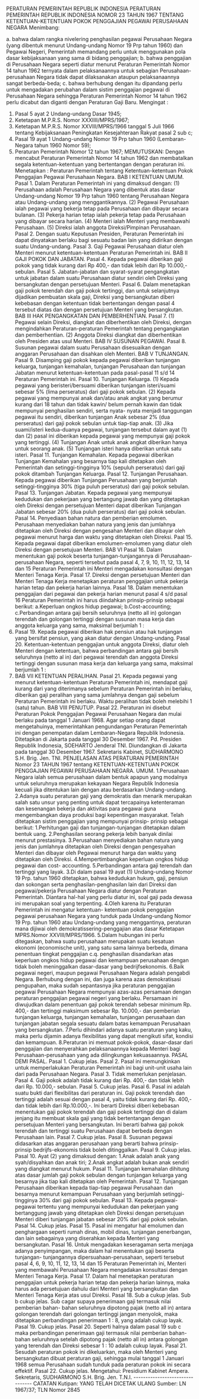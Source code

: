  PERATURAN PEMERINTAH REPUBLIK INDONESIA PERATURAN PEMERINTAH REPUBLIK INDONESIA NOMOR 23 TAHUN 1967 TENTANG KETENTUAN-KETENTUAN POKOK PENGGAJIAN PEGAWAI PERUSAHAAN NEGARA
Menimbang:

a. bahwa dalam rangka nivelering penghasilan pegawai Perusahaan Negara (yang dibentuk menurut Undang-undang Nomor 19 Prp tahun 1960) dan Pegawai Negeri, Pemerintah memandang perlu untuk menggunakan pola dasar kebijaksanaan yang sama di bidang penggajian;
b. bahwa penggajian di Perusahaan Negara seperti diatur menurut Peraturan Pemerintah Nomor 14 tahun 1962 ternyata dalam pelaksanaannya untuk sebagian Perusahaan-perusahaan Negara tidak dapat dilaksanakan ataupun pelaksanaannya sangat berbeda-beda;
c. bahwa berhubung dengan itu dipandang perlu untuk mengadakan perubahan dalam sistim penggajian pegawai di Perusahaan Negara sehingga Peraturan Pemerintah Nomor 14 tahun 1962 perlu dicabut dan diganti dengan Peraturan Gaji Baru.
Mengingat :

1. Pasal 5 ayat 2 Undang-undang Dasar 1945;
2. Ketetapan M.P.R.S. Nomor XXXIIII/MPRS/1967;
3. Ketetapan M.P.R.S. Nomor XXVIII/MPRS/1966 tanggal 5 Juli 1966 tentang Kebijaksanaan Peningkatan Kesejahteraan Rakyat pasal 2 sub c;
4. Pasal 19 ayat 1 Undang-undang Nomor 19 Prp tahun 1960 (Lembaran-Negara tahun 1960 Nomor 59);
5. Peraturan Pemerintah Nomor 12 tahun 1967;
MEMUTUSKAN:
 Dengan mencabut Peraturan Pemerintah Nomor 14 tahun 1962 dan membatalkan segala ketentuan-ketentuan yang bertentangan dengan peraturan ini. Menetapkan : Peraturan Pemerintah tentang Ketentuan-ketentuan Pokok Penggajian Pegawai Perusahaan Negara.
BAB I KETENTUAN UMUM. Pasal 1. Dalam Peraturan Pemerintah ini yang dimaksud dengan:
(1) Perusahaan adalah Perusahaan Negara yang dibentuk atas dasar Undang-undang Nomor 19 Prp tahun 1960 tentang Perusahaan Negara atau Undang-undang yang menggantikannya.
(2) Pegawai Perusahaan ialah pegawai yang bekerja tetap pada Perusahaan dan dibayar secara bulanan.
(3) Pekerja harian tetap ialah pekerja tetap pada Perusahaan yang dibayar secara harian.
(4) Menteri ialah Menteri yang membawahi Perusahaan. (5) Direksi ialah anggota Direksi/Pimpinan Perusahaan. Pasal 2. Dengan suatu Keputusan Presiden, Peraturan Pemerintah ini dapat dinyatakan berlaku bagi sesuatu badan lain yang didirikan dengan suatu Undang-undang. Pasal 3. Gaji Pegawai Perusahaan diatur oleh Menteri menurut ketentuan-ketentuan Peraturan Pemerintah ini.
BAB II GAJI POKOK DAN JABATAN. Pasal 4. Kepada pegawai diberikan gaji pokok yang tidak kurang dari Rp 400,- dan tidak lebih dari Rp 10.000,- sebulan. Pasal 5. Jabatan-jabatan dan syarat-syarat pengangkatan untuk jabatan dalam suatu Perusahaan diatur sendiri oleh Direksi yang bersangkutan dengan persetujuan Menteri. Pasal 6. Dalam menetapkan gaji pokok terendah dan gaji pokok tertinggi, dan untuk selanjutnya dijadikan pembuatan skala gaji, Direksi yang bersangkutan diberi kebebasan dengan ketentuan tidak bertentangan dengan pasal 4 tersebut diatas dan dengan persetujuan Menteri yang bersangkutan.
BAB III HAK PENGANGKATAN DAN PEMBERHENTIAN. Pasal 7.
(1) Pegawai selain Direksi, diangkat dan diberhentikan oleh Direksi, dengan mengindahkan Peraturan-peraturan Pemerintah tentang pengangkatan dan pemberhentian.
(2) Anggota Direksi diangkat dan diberhentikan oleh Presiden atas usul Menteri.
BAB IV SUSUNAN PEGAWAI. Pasal 8. Susunan pegawai dalam suatu Perusahaan disesuaikan dengan anggaran Perusahaan dan disahkan oleh Menteri.
BAB V TUNJANGAN. Pasal 9. Disamping gaji pokok kepada pegawai diberikan tunjangan keluarga, tunjangan kemahalan, tunjangan Perusahaan dan tunjangan Jabatan menurut ketentuan-ketentuan pada pasal-pasal 11 s/d 14 Peraturan Pemerintah ini. Pasal 10. Tunjangan Keluarga.
(1) Kepada pegawai yang beristeri/bersuami diberikan tunjangan isteri/suami sebesar 5% (lima perseratus) dari gaji pokok sebulan.
(2) Kepada pegawai yang mempunyai anak dan/atau anak angkat yang berumur kurang dari 18 tahun dan tidak kawin/ belum pernah kawin dan tidak mempunyai penghasilan sendiri, serta nyata- nyata menjadi tanggungan pegawai itu sendiri, diberikan tunjangan Anak sebesar 2% (dua perseratus) dari gaji pokok sebulan untuk tiap-tiap anak.
(3) Jika suami/isteri kedua-duanya pegawai, tunjangan tersebut dalam ayat (1) dan (2) pasal ini diberikan kepada pegawai yang mempunyai gaji pokok yang tertinggi.
(4) Tunjangan Anak untuk anak angkat diberikan hanya untuk seorang anak.
(5) Tunjangan isteri hanya diberikan untuk satu isteri. Pasal 11. Tunjangan Kemahalan. Kepada pegawai diberikan Tunjangan Kemahalan yang besarnya tiap kali ditetapkan oleh Pemerintah dan setinggi-tingginya 10% (sepuluh perseratus) dari gaji pokok ditambah Tunjangan Keluarga. Pasal 12. Tunjangan Perusahaan. Kepada pegawai diberikan Tunjangan Perusahaan yang berjumlah setinggi-tingginya 30% (tiga puluh perseratus) dari gaji pokok sebulan. Pasal 13. Tunjangan Jabatan. Kepada pegawai yang mempunyai kedudukan dan pekerjaan yang bertangung jawab dan yang ditetapkan oleh Direksi dengan persetujuan Menteri dapat diberikan Tunjangan Jabatan sebesar 20% (dua puluh perseratus) dari gaji pokok sebulan. Pasal 14. Penyediaan bahan natura dan pemberian emolumen. Perusahaan menyediakan bahan natura yang jenis dan jumlahnya ditetapkan oleh Direksi dengan pengesahan Menteri dan dibayar oleh pegawai menurut harga dan waktu yang ditetapkan oleh Direksi. Paal 15. Kepada pegawai dapat diberikan emolumen-emolumen yang diatur oleh Direksi dengan persetujuan Menteri.
BAB VI Pasal 16. Dalam menentukan gaji pokok beserta tunjangan-tunjangannya di Perusahaan-perusahaan Negara, seperti tersebut pada pasal 4, 7, 9, 10, 11, 12, 13, 14 dan 15 Peraturan Pemerintah ini Menteri mengadakan konsultasi dengan Menteri Tenaga Kerja. Pasal 17. Direksi dengan persetujuan Menteri dan Menteri Tenaga Kerja menetapkan peraturan penggajian untuk pekerja harian tetap dan pekerja harian lainnya. Pasal 18. Dalam menentukan penggajian dari pegawai dan pekerja harian menurut pasal 4 s/d pasal 16 Peraturan Pemerintah ini harus diindahkan prinsip-prinsip sebagai berikut:
a.Keperluan ongkos hidup pegawai;
b.Cost-accounting;
c.Perbandingan antara gaji bersih seluruhnya (netto all in) golongan terendah dan golongan tertinggi dengan susunan masa kerja dan anggota keluarga yang sama, maksimal berjumlah 1 :
8. Pasal 19. Kepada pegawai diberikan hak pensiun atau hak tunjangan yang bersifat pensiun, yang akan diatur dengan Undang-undang. Pasal 20. Ketentuan-ketentuan penggajian untuk anggota Direksi, diatur oleh Menteri dengan ketentuan, bahwa perbandingan antara gaji bersih seluruhnya (netto al in) dari pegawai terendah dan anggota Direksi tertinggi dengan susunan masa kerja dan keluarga yang sama, maksimal berjumlah 1 :
10. BAB VII KETENTUAN PERALIHAN. Pasal 21. Kepada pegawai yang menurut ketentuan-ketentuan Peraturan Pemerintah ini, mendapat gaji kurang dari yang diterimanya sebelum Peraturan Pemerintah ini berlaku, diberikan gaji peralihan yang sama jumlahnya dengan gaji sebelum Peraturan Pemerintah ini berlaku. Waktu peralihan tidak boleh melebihi 1 (satu) tahun.
BAB VIII PENUTUP. Pasal 22. Peraturan ini disebut Peraturan Pokok Penggajian Pegawai Perusahaan Negara dan mulai berlaku pada tanggal 1 Januari 1968. Agar setiap orang dapat mengetahuinya, memerintahkan pengundangan Peraturan Pemerintah ini dengan penempatan dalam Lembaran-Negara Republik Indonesia. Ditetapkan di Jakarta pada tanggal 30 Desember 1967. Pd. Presiden Republik Indonesia, SOEHARTO Jenderal TNI. Diundangkan di Jakarta pada tanggal 30 Desember 1967. Sekretaris Kabinet, SUDHARMONO S.H. Brig. Jen. TNI. PENJELASAN ATAS PERATURAN PEMERINTAH Nomor 23 TAHUN 1967 tentang KETENTUAN-KETENTUAN POKOK PENGGAJIAN PEGAWAI PERUSAHAAN NEGARA. UMUM.
1.Perusahaan Negara ialah semua perusahaan dalam bentuk apapun yang modalnya untuk seluruhnya merupakan kekayaan Negara Republik Indonesia kecuali jika ditentukan lain dengan atau berdasarkan Undang-undang.
2.Adanya suatu peraturan gaji yang demokratis dan menarik merupakan salah satu unsur yang penting untuk dapat tercapainya ketenteraman dan kesenangan bekerja dan aktivitas para pegawai guna mengembangkan daya produksi bagi kepentingan masyarakat. Telah ditetapkan sistim penggajian yang mempunyai prinsip- prinsip sebagai berikut:
1.Perhitungan gaji dan tunjangan-tunjangan ditetapkan dalam bentuk uang.
2.Penghasilan seorang pekerja lebih banyak dinilai menurut prestasinya.
3.Perusahaan menyediakan bahan natura yang jenis dan jumlahnya ditetapkan oleh Direksi dengan pengesyahan Menteri dan dibayar oleh Pegawai menurut harga dan waktu yang ditetapkan oleh Direksi.
4.Mempertimbangkan keperluan ongkos hidup pegawai dan cost- accounting.
5.Perbandingan antara gaji terendah dan tertinggi yang layak. 3.Di dalam pasal 19 ayat (1) Undang-undang Nomor 19 Prp. tahun 1960 ditetapkan, bahwa kedudukan hukum, gaji, pensiun dan sokongan serta penghasilan-penghasilan lain dari Direksi dan pegawai/pekerja Perusahaan Negara diatur dengan Peraturan Pemerintah. Diantara hal-hal yang perlu diatur ini, soal gaji pada dewasa ini merupakan soal yang terpenting.
4.Oleh karena itu Peraturan Pemerintah ini mengatur ketentuan- ketentuan pokok penggajian pegawai perusahaan Negara yang tunduk pada Undang-undang Nomor 19 Prp. tahun 1960 atau Undang-undang yang menggantinya, peraturan mana dijiwai oleh demokratissering-penggajian atas dasar Ketetapan MPRS.Nomor XXVIII/MPRS/1966.
5.Dalam hubungan ini perlu ditegaskan, bahwa suatu perusahaan merupakan suatu kesatuan ekonomi (economische unit), yang satu sama lainnya berbeda, dimana penentuan tingkat penggajian c.q. penghasilan disandarkan atas keperluan ongkos hidup pegawai dan kemampuan perusahaan dengan tidak boleh meninggalkan dasar-dasar yang bedrijfsekonomis.
6.Baik pegawai negeri, maupun pegawai Perusahaan Negara adalah pengabdi Negara. Berhubung dengan ini, dan juga karena azas demokratisasi pengupahan, maka sudah sepantasnya jika peraturan penggajian pegawai Perusahaan Negara mempunyai azas-azas persamaan dengan peraturan penggajian pegawai negeri yang berlaku. Persamaan ini diwujudkan dalam penentuan gaji pokok terendah sebesar minimum Rp. 400,- dan tertinggi maksimum sebesar Rp. 10.000,- dan pemberian tunjangan keluarga, tunjangan kemahalan, tunjangan perusahaan dan tunjangan jabatan segala sesuatu dalam batas kemampuan Perusahaan yang bersangkutan.
7.Perlu dihindari adanya suatu peraturan yang kaku, maka perlu dijamin adanya flexibilitas yang dapat mengikuti sifat, kondisi dan kemampuan.
8.Peraturan ini memuat pokok-pokok, dasar-dasar dari penggajian dan menyerahkan pelaksanaannya kepada Menteri bagi Perusahaan-perusahaan yang ada dilingkungan kekuasaannya. PASAL DEMI PASAL. Pasal 1. Cukup jelas. Pasal 2. Pasal ini memungkinkan untuk memperlakukan Peraturan Pemerintah ini bagi unit-unit usaha lain dari pada Perusahaan Negara. Pasal 3. Tidak memerlukan penjelasan. Pasal 4. Gaji pokok adalah tidak kurang dari Rp. 400,- dan tidak lebih dari Rp. 10.000,- sebulan. Pasal 5. Cukup jelas. Pasal 6. Pasal ini adalah suatu bukti dari flexibilitas dari peraturan ini. Gaji pokok terendah dan tertinggi adalah sesuai dengan pasal 4, yaitu tidak kurang dari Rp. 400,- dan tidak lebih dari Rp.10.000,-. Ini berarti Direksi diberi kebebasan menentukan gaji pokok terendah dan gaji pokok tertinggi dan di dalam jenjang itu membuat skala gaji yang tidak bertentangan dengan persetujuan Menteri yang bersangkutan. Ini berarti bahwa gaji pokok terendah dan tertinggi suatu Perusahaan dapat berbeda dengan Perusahaan lain. Pasal 7. Cukup jelas. Pasal 8. Susunan pegawai didasarkan atas anggaran perusahaan yang berarti bahwa prinsip-prinsip bedrijfs-ekonomis tidak boleh ditinggalkan. Pasal 9. Cukup jelas. Pasal 10. Ayat (2) yang dimaksud dengan:
1.Anak adalah anak yang syah/disyahkan dan anak tiri;
2.Anak angkat adalah bukan anak sendiri yang diangkat menurut hukum. Pasal 11. Tunjangan kemahalan dihitung atas dasar jumlah gaji pokok sebulan dengan tunjangan keluarga yang besarnya jika tiap kali ditetapkan oleh Pemerintah. Pasal 12. Tunjangan Perusahaan diberikan kepada tiap-tiap pegawai Perusahaan dan besarnya menurut kemampuan Perusahaan yang berjumlah setinggi-tingginya 30% dari gaji pokok sebulan. Pasal 13. Kepada pegawai-pegawai tertentu yang mempunyai kedudukan dan pekerjaan yang bertanggung jawab yang ditetapkan oleh Direksi dengan persetujuan Menteri diberi tunjangan jabatan sebesar 20% dari gaji pokok sebulan. Pasal 14. Cukup jelas. Pasal 15. Pasal ini mengatur hal emolumen dan penghargaan seperti rumah dinas, mobil dinas, tunjangan penerbangan, dan lain sebagainya yang diserahkan kepada Menteri yang bersangkutan. Pasal 16. Untuk mengadakan keseragaman serta menjaga adanya penyimpangan, maka dalam hal menentukan gaji beserta tunjangan- tunjangannya dipersuahaan-perusahaan, seperti tersebut pasal 4, 6, 9, 10, 11, 12, 13, 14 dan 15 Peraturan Pemerintah ini, Menteri yang membawahi Perusahaan Negara mengadakan konsultasi dengan Menteri Tenaga Kerja. Pasal 17. Dalam hal menetapkan peraturan penggajian untuk pekerja harian tetap dan pekerja harian lainnya, maka harus ada persetujuan dahulu dari Menteri yang bersangkutan dan Menteri Tenaga Kerja atas usul Direksi. Pasal 18. Sub a cukup jelas. Sub b cukup jelas. Sub cagar supaya penerimaan gaji termasuk nilai pemberian bahan- bahan seluruhnya dipotong pajak (netto all in) antara golongan terendah dari golongan tertinggi jangan menyolok, maka ditetapkan perbandingan penerimaan 1 : 8, yang adalah cukup layak. Pasal 19. Cukup jelas. Pasal 20. Seperti halnya dalam pasal 19 sub c maka perbandingan penerimaan gaji termasuk nilai pemberian bahan-bahan seluruhnya setelah dipotong pajak (netto all in) antara golongan yang terendah dan Direksi sebesar 1 : 10 adalah cukup layak. Pasal 21. Sesudah peraturan pokok ini dikeluarkan, maka oleh Menteri yang bersangkutan dibuat peraturan gaji, sehingga mulai tanggal 1 Januari 1968 semua Perusahaan sudah tunduk pada peraturan pokok ini secara effektif. Pasal 22. Cukup jelas. Mengetahui: Presidium Kabinet Ampera. Sekretaris, SUDHARMONO S.H. Brig. Jen. T.N.I. -------------------------------- CATATAN Kutipan: YANG TELAH DICETAK ULANG Sumber: LN 1967/37; TLN Nomor 2845